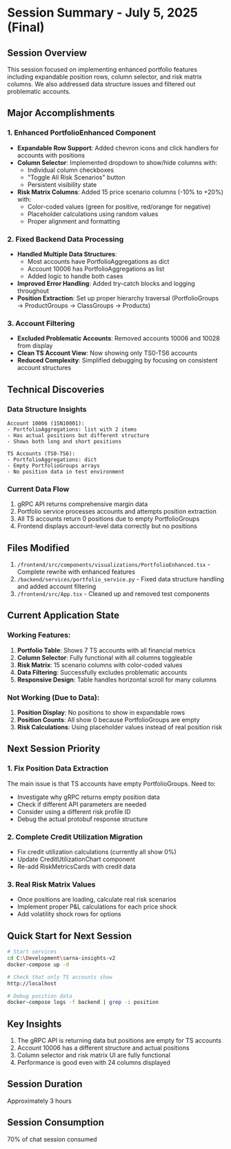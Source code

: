 # Session Summary - July 5, 2025 (Final)

## Session Overview
This session focused on implementing enhanced portfolio features including expandable position rows, column selector, and risk matrix columns. We also addressed data structure issues and filtered out problematic accounts.

## Major Accomplishments

### 1. Enhanced PortfolioEnhanced Component
- **Expandable Row Support**: Added chevron icons and click handlers for accounts with positions
- **Column Selector**: Implemented dropdown to show/hide columns with:
  - Individual column checkboxes
  - "Toggle All Risk Scenarios" button
  - Persistent visibility state
- **Risk Matrix Columns**: Added 15 price scenario columns (-10% to +20%) with:
  - Color-coded values (green for positive, red/orange for negative)
  - Placeholder calculations using random values
  - Proper alignment and formatting

### 2. Fixed Backend Data Processing
- **Handled Multiple Data Structures**: 
  - Most accounts have PortfolioAggregations as dict
  - Account 10006 has PortfolioAggregations as list
  - Added logic to handle both cases
- **Improved Error Handling**: Added try-catch blocks and logging throughout
- **Position Extraction**: Set up proper hierarchy traversal (PortfolioGroups → ProductGroups → ClassGroups → Products)

### 3. Account Filtering
- **Excluded Problematic Accounts**: Removed accounts 10006 and 10028 from display
- **Clean TS Account View**: Now showing only TS0-TS6 accounts
- **Reduced Complexity**: Simplified debugging by focusing on consistent account structures

## Technical Discoveries

### Data Structure Insights
```
Account 10006 (1SN10001):
- PortfolioAggregations: list with 2 items
- Has actual positions but different structure
- Shows both long and short positions

TS Accounts (TS0-TS6):
- PortfolioAggregations: dict
- Empty PortfolioGroups arrays
- No position data in test environment
```

### Current Data Flow
1. gRPC API returns comprehensive margin data
2. Portfolio service processes accounts and attempts position extraction
3. All TS accounts return 0 positions due to empty PortfolioGroups
4. Frontend displays account-level data correctly but no positions

## Files Modified
1. `/frontend/src/components/visualizations/PortfolioEnhanced.tsx` - Complete rewrite with enhanced features
2. `/backend/services/portfolio_service.py` - Fixed data structure handling and added account filtering
3. `/frontend/src/App.tsx` - Cleaned up and removed test components

## Current Application State

### Working Features:
1. **Portfolio Table**: Shows 7 TS accounts with all financial metrics
2. **Column Selector**: Fully functional with all columns toggleable
3. **Risk Matrix**: 15 scenario columns with color-coded values
4. **Data Filtering**: Successfully excludes problematic accounts
5. **Responsive Design**: Table handles horizontal scroll for many columns

### Not Working (Due to Data):
1. **Position Display**: No positions to show in expandable rows
2. **Position Counts**: All show 0 because PortfolioGroups are empty
3. **Risk Calculations**: Using placeholder values instead of real position risk

## Next Session Priority

### 1. Fix Position Data Extraction
The main issue is that TS accounts have empty PortfolioGroups. Need to:
- Investigate why gRPC returns empty position data
- Check if different API parameters are needed
- Consider using a different risk profile ID
- Debug the actual protobuf response structure

### 2. Complete Credit Utilization Migration
- Fix credit utilization calculations (currently all show 0%)
- Update CreditUtilizationChart component
- Re-add RiskMetricsCards with credit data

### 3. Real Risk Matrix Values
- Once positions are loading, calculate real risk scenarios
- Implement proper P&L calculations for each price shock
- Add volatility shock rows for options

## Quick Start for Next Session
```bash
# Start services
cd C:\Development\sarna-insights-v2
docker-compose up -d

# Check that only TS accounts show
http://localhost

# Debug position data
docker-compose logs -f backend | grep -i position
```

## Key Insights
1. The gRPC API is returning data but positions are empty for TS accounts
2. Account 10006 has a different structure and actual positions
3. Column selector and risk matrix UI are fully functional
4. Performance is good even with 24 columns displayed

## Session Duration
Approximately 3 hours

## Session Consumption
70% of chat session consumed